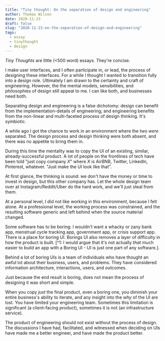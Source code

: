 ```yaml
---
title: "Tiny thought: On the separation of design and engineering"
author: Thomas Wilson
date: 2020-11-23
draft: false
slug: "2020-11-23-on-the-separation-of-design-and-engineering"
tags:
  - essay
  - tinythought
  - design
---
```


_Tiny Thoughts_ are little (<500 word) essays. They're concise.

I make user interfaces, and I often participate in, or lead, the process of designing these interfaces. For a while I thought I wanted to transition fully into a design role. Ultimately I am drawn to the certainty and craft of engineering. However, the the mental models, sensibilities, and philosophies of design still appeal to me. I can like both, and businesses need both.

Separating design and engineering is a false dichotomy: design can benefit from the implementation-details of engineering; and engineering benefits from the non-linear and multi-faceted process of design thinking. It's symbiotic.

A while ago I got the chance to work in an environment where the two _were_ separated. The design process and design thinking were both absent, and there was no appetite to bring them in.

During this time the mentality was to copy the UI of an existing, similar, already-successful product. A lot of people on the frontlines of tech have been told "just copy company _X_" where _X_ is AirBNB, Twitter, LinkedIn, Pinterest, whatever. "Just make the UI look like that".

At first glance, the thinking is sound: we don't have the money or time to invest in design, but this other company has. Let the whole design team over at Instagram/Reddit/Uber do the hard work, and we'll just steal from them.

At a personal level, I did not like working in this environment, because I felt alone. At a professional level, the working process was constrained, and the resulting software generic and left behind when the source material changed.

Some software has to be boring: I wouldn't want a whacky or zany bank app, menstrual cycle tracking app, government app, or crisis support app. There is a place for boring UI. Borings UI also removes a layer of difficulty in how the product is built. [^1: I would argue that it's not actually _that_ much easier to build an app with a Boring UI - UI is just one part of any software.].

Behind a lot of boring UIs is a team of individuals who have thought an awful lot about their business, users, and problems. They have considered information architecture, interactions, users, and outcomes.

Just because the end result is boring, does not mean the process of designing it was short and simple.

When you copy _just_ the final product, even a boring one, you diminish your entire business's ability to iterate, and any insight into the _why_ of the UI are lost. You have limited your engineering team. Sometimes this limitation is significant (a client-facing product), sometimes it is not (an infrastructure service).

The product of engineering should not exist without the process of design. The discussions I have had, facilitated, and witnessed when deciding on UIs have made me a better engineer, and have made the product better.
